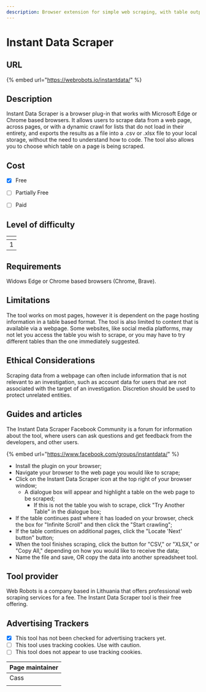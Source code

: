 ```yaml
---
description: Browser extension for simple web scraping, with table output
---
```


# Instant Data Scraper

## URL

{% embed url="https://webrobots.io/instantdata/" %}

## Description

Instant Data Scraper is a browser plug-in that works with Microsoft Edge or Chrome based browsers. It allows users to scrape data from a web page, across pages, or with a dynamic crawl for lists that do not load in their entirety, and exports the results as a file into a .csv or .xlsx file to your local storage, without the need to understand how to code. The tool also allows you to choose which table on a page is being scraped.

## Cost

* [x] Free
* [ ] Partially Free
* [ ] Paid



## Level of difficulty

<table><thead><tr><th data-type="rating" data-max="5"></th></tr></thead><tbody><tr><td>1</td></tr></tbody></table>

## Requirements

Widows Edge or Chrome based browsers (Chrome, Brave).

## Limitations

The tool works on most pages, however it is dependent on the page hosting information in a table based format. The tool is also limited to content that is available via a webpage. Some websites, like social media platforms, may not let you access the table you wish to scrape, or you may have to try different tables than the one immediately suggested.

## Ethical Considerations

Scraping data from a webpage can often include information that is not relevant to an investigation, such as account data for users that are not associated with the target of an investigation. Discretion should be used to protect unrelated entities.

## Guides and articles

The Instant Data Scraper Facebook Community is a forum for information about the tool, where users can ask questions and get feedback from the developers, and other users.

{% embed url="https://www.facebook.com/groups/instantdata/" %}

* Install the plugin on your browser;
* Navigate your browser to the web page you would like to scrape;
* Click on the Instant Data Scraper icon at the top right of your browser window;
  * A dialogue box will appear and highlight a table on the web page to be scraped;
    * If this is not the table you wish to scrape, click "Try Another Table" in the dialogue box;
* If the table continues past where it has loaded on your browser, check the box for "Infinite Scroll" and then click the "Start crawling";
* If the table continues on additional pages, click the "Locate 'Next' button" button;
* When the tool finishes scraping, click the button for  "CSV," or "XLSX," or "Copy All," depending on how you would like to receive the data;
* Name the file and save, OR copy the data into another spreadsheet tool.

## Tool provider

Web Robots is a company based in Lithuania that offers professional web scraping services for a fee. The Instant Data Scraper tool is their free offering.

## Advertising Trackers

* [x] This tool has not been checked for advertising trackers yet.
* [ ] This tool uses tracking cookies. Use with caution.
* [ ] This tool does not appear to use tracking cookies.

| Page maintainer |
| --------------- |
| Cass            |
|                 |

